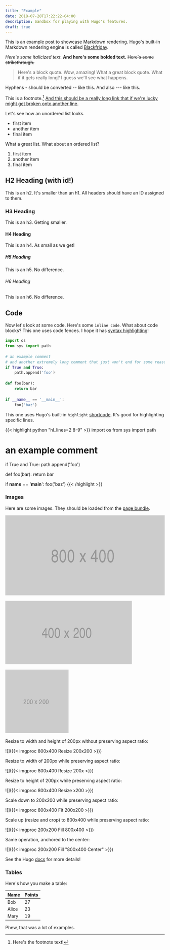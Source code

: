 ```yaml
---
title: "Example"
date: 2018-07-28T17:22:22-04:00
description: Sandbox for playing with Hugo's features.
draft: true
---
```


This is an example post to showcase Markdown rendering. Hugo's built-in Markdown rendering engine is called [Blackfriday](https://gohugo.io/getting-started/configuration/#configure-blackfriday).

*Here's some italicized text.* **And here's some bolded text.** ~~Here's some strikethrough.~~

> Here's a block quote. Wow, amazing! What a great block quote. What if it gets really long? I guess we'll see what happens.

Hyphens - should be converted -- like this. And also --- like this.

This is a footnote.[^1] [And this should be a really long link that if we're lucky might get broken onto another line](https://www.merriam-webster.com/dictionary/long).

Let's see how an unordered list looks.

- first item
- another item
- final item

What a great list. What about an ordered list?

1. first item
2. another item
3. final item

## H2 Heading (with id!)

This is an h2. It's smaller than an h1. All headers should have an ID assigned to them.

### H3 Heading

This is an h3. Getting smaller.

#### H4 Heading

This is an h4. As small as we get!

##### H5 Heading

This is an h5. No difference.

###### H6 Heading

This is an h6. No difference.

## Code

Now let's look at some code. Here's some `inline code`. What about code blocks? This one uses code fences. I hope it has [syntax highlighting](https://gohugo.io/content-management/syntax-highlighting/)!

```python
import os
from sys import path

# an example comment
# and another extremely long comment that just won't end for some reason
if True and True:
    path.append('foo')

def foo(bar):
    return bar

if __name__ == '__main__':
    foo('baz')
```

This one uses Hugo's built-in `highlight` [shortcode](https://gohugo.io/content-management/shortcodes/). It's good for highlighting specific lines.

{{< highlight python "hl_lines=2 8-9" >}}
import os
from sys import path

# an example comment
if True and True:
    path.append('foo')

def foo(bar):
    return bar

if __name__ == '__main__':
    foo('baz')
{{< /highlight >}}

### Images

Here are some images. They should be loaded from the [page bundle](https://gohugo.io/content-management/page-bundles/).

![](800x400.png)

![](400x200.png)

![](200x200.png)

Resize to width and height of 200px without preserving aspect ratio:

![]({{< imgproc 800x400 Resize 200x200 >}})

Resize to width of 200px while preserving aspect ratio:

![]({{< imgproc 800x400 Resize 200x >}})

Resize to height of 200px while preserving aspect ratio:

![]({{< imgproc 800x400 Resize x200 >}})

Scale down to 200x200 while preserving aspect ratio:

![]({{< imgproc 800x400 Fit 200x200 >}})

Scale up (resize and crop) to 800x400 while preserving aspect ratio:

![]({{< imgproc 200x200 Fill 800x400 >}})

Same operation, anchored to the center:

![]({{< imgproc 200x200 Fill "800x400 Center" >}})

See the Hugo [docs](https://gohugo.io/content-management/image-processing) for more details!

### Tables

Here's how you make a table:

   Name | Points
--------|------
    Bob | 27
  Alice | 23
   Mary | 19

Phew, that was a lot of examples.

[^1]: Here's the footnote text!
